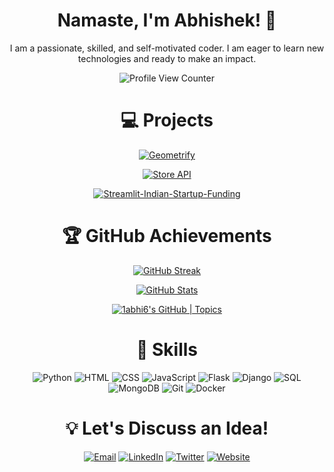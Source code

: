 <div align="center">

<!-- Introduction -->
# Namaste, I'm Abhishek! 👋

I am a passionate, skilled, and self-motivated coder. I am eager to learn new technologies and ready to make an impact.

<!-- View Counter -->
<img src="https://komarev.com/ghpvc/?username=1abhi6&style=flat-square&color=blue" alt="Profile View Counter"/>

<!-- Projects -->
# 💻 Projects

[![Geometrify](https://github-readme-stats.vercel.app/api/pin/?username=1abhi6&repo=Geometrify&show_owner=true&)](https://github.com/1abhi6/Geometrify)

[![Store API](https://github-readme-stats.vercel.app/api/pin/?username=1abhi6&repo=Store-API&show_owner=true&)](https://github.com/1abhi6/Store-API)

[![Streamlit-Indian-Startup-Funding](https://github-readme-stats.vercel.app/api/pin/?username=1abhi6&repo=Streamlit-Indian-Startup-Funding&show_owner=true&)](https://github.com/1abhi6/IPL_API)

<!-- Profile Info -->
# 🏆 GitHub Achievements

<!-- GitHub activity graph -->
[![GitHub Streak](https://github-readme-streak-stats.herokuapp.com/?user=1abhi6&theme=default)](https://git.io/streak-stats)

<!-- GitHub Stats -->
[![GitHub Stats](https://github-readme-stats.vercel.app/api?username=1abhi6&show_icons=true&count_private=true&theme=default)](https://github.com/anuraghazra/github-readme-stats)

[![1abhi6's GitHub | Topics](https://stats.quine.sh/1abhi6/topics-over-time?theme=light)](https://quine.sh?utm_source=widgets&utm_campaign=1abhi6)

<!-- Skills -->
# 🚀 Skills

![Python](https://img.shields.io/badge/-Python-3776AB?style=flat-square&logo=python&logoColor=white)
![HTML](https://img.shields.io/badge/-HTML-E34F26?style=flat-square&logo=html5&logoColor=white)
![CSS](https://img.shields.io/badge/-CSS-1572B6?style=flat-square&logo=css3&logoColor=white)
![JavaScript](https://img.shields.io/badge/-JavaScript-F7DF1E?style=flat-square&logo=javascript&logoColor=black)
![Flask](https://img.shields.io/badge/-Flask-000000?style=flat-square&logo=flask&logoColor=white)
![Django](https://img.shields.io/badge/-Django-092E20?style=flat-square&logo=django&logoColor=white)
![SQL](https://img.shields.io/badge/-SQL-4169E1?style=flat-square&logo=postgresql&logoColor=white)
![MongoDB](https://img.shields.io/badge/-MongoDB-47A248?style=flat-square&logo=mongodb&logoColor=white)
![Git](https://img.shields.io/badge/-Git-F05032?style=flat-square&logo=git&logoColor=white)
![Docker](https://img.shields.io/badge/-Docker-2496ED?style=flat-square&logo=docker&logoColor=white)

<!-- Contact Me -->
# 💡 Let's Discuss an Idea!

[![Email](https://img.shields.io/badge/Email-D14836?style=for-the-badge&logo=gmail&logoColor=white)](mailto:abhi@getifyme.com)
[![LinkedIn](https://img.shields.io/badge/LinkedIn-0077B5?style=for-the-badge&logo=linkedin&logoColor=white)](https://linkedin.com/in/codeabhi)
[![Twitter](https://img.shields.io/badge/Twitter-1DA1F2?style=for-the-badge&logo=twitter&logoColor=white)](https://twitter.com/Fast_Abhi)
[![Website](https://img.shields.io/badge/Website-000000?style=for-the-badge&logo=google-chrome&logoColor=white)](https://abhi.getifyme.com/)

</div>
